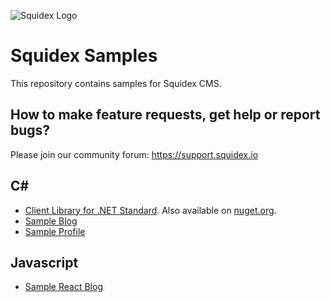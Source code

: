 ![Squidex Logo](https://raw.githubusercontent.com/Squidex/squidex/master/media/logo-wide.png "Squidex")

# Squidex Samples

This repository contains samples for Squidex CMS.

## How to make feature requests, get help or report bugs? 

Please join our community forum: https://support.squidex.io

## C#

* [Client Library for .NET Standard](csharp/Squidex.ClientLibrary). Also available on [nuget.org](https://www.nuget.org/packages/Squidex.ClientLibrary/).
* [Sample Blog](csharp/Sample.Blog)
* [Sample Profile](csharp/Sample.Profile)

## Javascript

* [Sample React Blog](jscript/react/sample-blog)